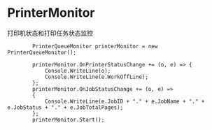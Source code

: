 # PrinterMonitor
打印机状态和打印任务状态监控


            PrinterQueueMonitor printerMonitor = new PrinterQueueMonitor();

            printerMonitor.OnPrinterStatusChange += (o, e) => {
                Console.WriteLine(o);
                Console.WriteLine(e.WorkOffLine);
            };
            printerMonitor.OnJobStatusChange += (o, e) =>
            {
                Console.WriteLine(e.JobID + "." + e.JobName + "." + e.JobStatus + "." + e.JobTotalPages);
            };
            printerMonitor.Start();
